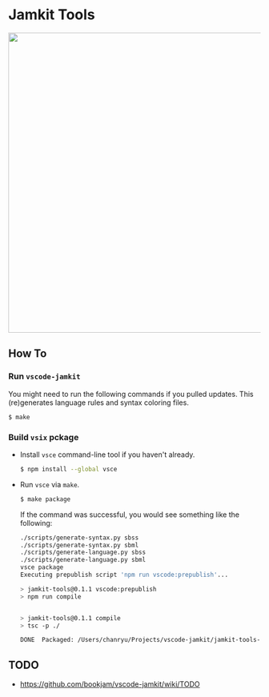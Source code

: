 # Jamkit Tools

<img src="https://user-images.githubusercontent.com/1925108/212315307-d1e3e715-9a3d-48d8-b1e8-b8fe117bdf12.gif" width="600" />

## How To

### Run `vscode-jamkit`

You might need to run the following commands if you pulled updates. This (re)generates language rules and syntax coloring files.
```
$ make
```

### Build `vsix` pckage

- Install `vsce` command-line tool if you haven't already.
  ```zsh
  $ npm install --global vsce
  ```
- Run `vsce` via `make`.
  ```zsh
  $ make package
  ```
  
  If the command was successful, you would see something like the following:
  ```zsh
  ./scripts/generate-syntax.py sbss
  ./scripts/generate-syntax.py sbml
  ./scripts/generate-language.py sbss
  ./scripts/generate-language.py sbml
  vsce package
  Executing prepublish script 'npm run vscode:prepublish'...
  
  > jamkit-tools@0.1.1 vscode:prepublish
  > npm run compile
  
  
  > jamkit-tools@0.1.1 compile
  > tsc -p ./

  DONE  Packaged: /Users/chanryu/Projects/vscode-jamkit/jamkit-tools-0.1.1.vsix (69 files, 55.91KB)
  ```

## TODO

- https://github.com/bookjam/vscode-jamkit/wiki/TODO

